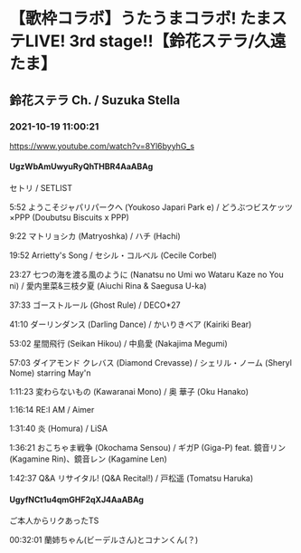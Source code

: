 # 【歌枠コラボ】うたうまコラボ! たまステLIVE! 3rd stage!!【鈴花ステラ/久遠たま】
## 鈴花ステラ Ch. / Suzuka Stella
### 2021-10-19 11:00:21
https://www.youtube.com/watch?v=8Yl6byyhG_s
#### UgzWbAmUwyuRyQhTHBR4AaABAg
セトリ / SETLIST

5:52 ようこそジャパリパークへ (Youkoso Japari Park e) / どうぶつビスケッツ×PPP (Doubutsu Biscuits x PPP)

9:22 マトリョシカ (Matryoshka) / ハチ (Hachi)

19:52 Arrietty's Song / セシル・コルベル (Cecile Corbel)

23:27 七つの海を渡る風のように (Nanatsu no Umi wo Wataru Kaze no You ni) / 愛内里菜&三枝夕夏 (Aiuchi Rina & Saegusa U-ka)

37:33 ゴーストルール (Ghost Rule) / DECO*27

41:10 ダーリンダンス (Darling Dance) / かいりきベア (Kairiki Bear)

53:02 星間飛行 (Seikan Hikou) / 中島愛 (Nakajima Megumi)

57:03 ダイアモンド クレバス (Diamond Crevasse) / シェリル・ノーム (Sheryl Nome) starring May'n

1:11:23 変わらないもの (Kawaranai Mono) / 奥 華子 (Oku Hanako)

1:16:14 RE:I AM / Aimer

1:31:40 炎 (Homura) / LiSA

1:36:21 おこちゃま戦争 (Okochama Sensou) / ギガP (Giga-P) feat. 鏡音リン (Kagamine Rin)、鏡音レン (Kagamine Len)

1:42:37 Q&A リサイタル! (Q&A Recital!) / 戸松遥 (Tomatsu Haruka)

#### UgyfNCt1u4qmGHF2qXJ4AaABAg
ご本人からリクあったTS



00:32:01 蘭姉ちゃん(ビーデルさん)とコナンくん(？)

